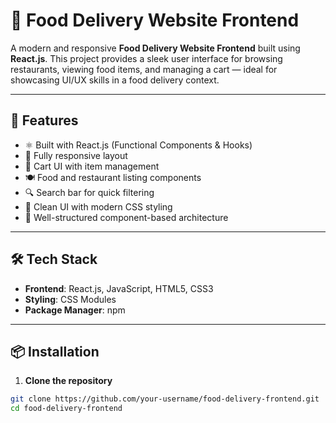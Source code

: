 # 🍕 Food Delivery Website Frontend

A modern and responsive **Food Delivery Website Frontend** built using **React.js**. This project provides a sleek user interface for browsing restaurants, viewing food items, and managing a cart — ideal for showcasing UI/UX skills in a food delivery context.

---

## 🚀 Features

- ⚛️ Built with React.js (Functional Components & Hooks)
- 📱 Fully responsive layout
- 🛒 Cart UI with item management
- 🍽️ Food and restaurant listing components
- 🔍 Search bar for quick filtering
- 🎨 Clean UI with modern CSS styling
- 📁 Well-structured component-based architecture

---


## 🛠️ Tech Stack

- **Frontend**: React.js, JavaScript, HTML5, CSS3
- **Styling**: CSS Modules 
- **Package Manager**: npm 

---

## 📦 Installation

1. **Clone the repository**

```bash
git clone https://github.com/your-username/food-delivery-frontend.git
cd food-delivery-frontend

